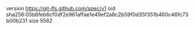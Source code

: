 version https://git-lfs.github.com/spec/v1
oid sha256:05b6feb6cf0df2e961affae1e49ef2a8c2b59f0d35f351b460c46fc73b00b231
size 5562
